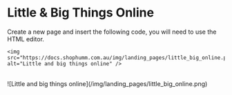 # Little & Big Things Online

Create a new page and insert the following code, you will need to use the HTML editor.

```
<img src="https://docs.shophumm.com.au/img/landing_pages/little_big_online.png" alt="Little and big things online" />
```

<br>
![Little and big things online](/img/landing_pages/little_big_online.png)